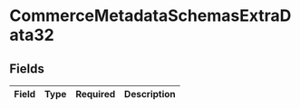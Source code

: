 # CommerceMetadataSchemasExtraData32


## Fields

| Field       | Type        | Required    | Description |
| ----------- | ----------- | ----------- | ----------- |